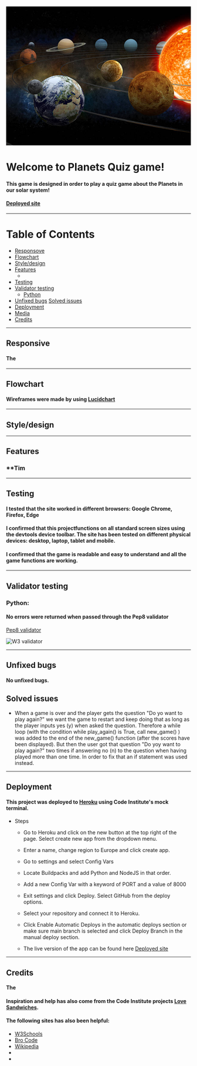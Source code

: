 
![Planets Quiz game](/assets/images/solar-system.jpg)

# Welcome to Planets Quiz game!
#### This game is designed in order to play a quiz game about the Planets in our solar system! 

#### [Deployed site]()
------

# Table of Contents
+ [Responsove](#responsive)
+ [Flowchart](#flowchart)
+ [Style/design](#style-design)
+ [Features](#features)
  + [](#)
+ [Testing](#testing)
+ [Validator testing](#validator-testing)
  + [Python](#python)
+ [Unfixed bugs](#unfixed-bugs)
  [Solved issues](#solved-issues)  
+ [Deployment](#deployment)  
+ [Media](#media)  
+ [Credits](#credits)  

-----

## Responsive

#### The 
----


## Flowchart

#### Wireframes were made by using [Lucidchart](https://lucid.app/)




------
## Style/design





----

## Features


### **Tim



-------
## Testing

#### I tested that the site worked in different browsers: Google Chrome, Firefox, Edge

#### I confirmed that this projectfunctions on all standard screen sizes using the devtools device toolbar. The site has been tested on different physical devices: desktop, laptop, tablet and mobile.

#### I confirmed that the game is readable and easy to understand and all the game functions are working.


------

## Validator testing

### Python:
#### No errors were returned when passed through the Pep8 validator
[Pep8 validator](https://pep8ci.herokuapp.com/)

![W3 validator]()

-----

## Unfixed bugs

#### No unfixed bugs.

## Solved issues
* When a game is over and the player gets the question "Do yo want to play again?" we want the game to restart and keep doing that as long as the player inputs yes (y) when asked the question. Therefore a while loop (with the condition while play_again() is True, call new_game() ) was added to the end of the new_game() function (after the scores have been displayed). But then the user got that question "Do yoy want to play again?" two times if answering no (n) to the question when having played more than one time. In order to fix that an if statement was used instead.


-----

## Deployment

#### This project was deployed to [Heroku](https://www.heroku.com/) using Code Institute's mock terminal.

   - Steps

     - Go to Heroku and click on the new button at the top right of the page. Select create new app from the dropdown menu.

     - Enter a name, change region to Europe and click create app.

     - Go to settings and select Config Vars

     - Locate Buildpacks and add Python and NodeJS in that order.

     - Add a new Config Var with a keyword of PORT and a value of 8000

     - Exit settings and click Deploy. Select GitHub from the deploy options.

     - Select your repository and connect it to Heroku.

     - Click Enable Automatic Deploys in the automatic deploys section or make sure main branch is selected and click Deploy Branch in the manual deploy section.

     - The live version of the app can be found here [Deployed site]()


-----

## Credits

#### The 
#### Inspiration and help has also come from the Code Institute projects [Love Sandwiches](https://github.com/Karasp1980/love_sandwiches).

#### The following sites has also been helpful:
* [W3Schools](https://www.w3schools.com/) 
* [Bro Code](https://www.youtube.com/watch?v=yriw5Zh406s) 
* [Wikipedia](https://www.wikipedia.org) 
*
* 
